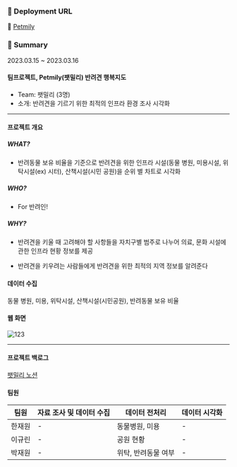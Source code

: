 ### 🔗 Deployment URL
🔗 [Petmily](https://jaiwon880-petmily-web-petmilypetmily-jhjyis.streamlit.app/)

### 📌 Summary
2023.03.15 ~ 2023.03.16

#### 팀프로젝트, Petmily(팻밀리) 반려견 행복지도
- Team: 팻밀리 (3명)
- 소개: 반려견을 기르기 위한 최적의 인프라 환경 조사 시각화 

<hr>

#### 프로젝트 개요

##### **WHAT?**

* 반려동물 보유 비율을 기준으로 반려견을 위한 인프라 시설(동물 병원, 미용시설, 위탁시설(ex) 시터), 산책시설(시민 공원)을 순위 별 차트로 시각화

##### **WHO?**

* For 반려인!

##### **WHY?**

* 반려견을 키울 때 고려해야 할 사항들을 자치구별 범주로 나누어 의료, 문화 시설에 관한 인프라 현황 정보를 제공
    
* 반려견을 키우려는 사람들에게 반려견을 위한 최적의 지역 정보를 알려준다


#### 데이터 수집

동물 병원, 미용, 위탁시설, 산책시설(시민공원), 반려동물 보유 비율

#### 웹 화면
![123](https://github.com/jaiwon880/Gangsil/assets/71927533/a6684045-ef02-4ac6-80a9-633827d27488)

<hr>

#### 프로젝트 백로그
[팻밀리 노션](https://jjae0510.notion.site/374ac62c82f64bff8d52413a13646655?pvs=4)


#### 팀원
|    팀원 | 자료 조사 및 데이터 수집 | 데이터 전처리 | 데이터 시각화 |
| --- | --- | --- | --- |
| 한재원 | - | 동물병원, 미용 | - |
| 이규린 | - | 공원 현황 | - |
| 박재원 | - | 위탁, 반려동물 여부 | - |

